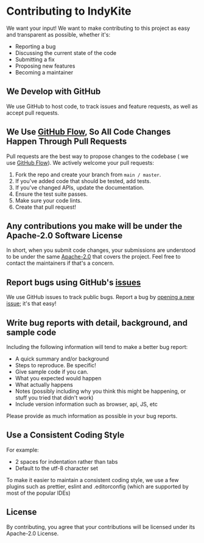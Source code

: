 # Contributing to IndyKite

We want your input! We want to make contributing to this project as easy and
transparent as possible, whether it's:

* Reporting a bug
* Discussing the current state of the code
* Submitting a fix
* Proposing new features
* Becoming a maintainer

## We Develop with GitHub

We use GitHub to host code, to track issues and feature requests, as well as
accept pull requests.

## We Use [GitHub Flow](https://guides.github.com/introduction/flow/index.html), So All Code Changes Happen Through Pull Requests

Pull requests are the best way to propose changes to the codebase (
we use [GitHub Flow](https://guides.github.com/introduction/flow/index.html)).
We actively welcome your pull requests:

1. Fork the repo and create your branch from `main / master`.
1. If you've added code that should be tested, add tests.
1. If you've changed APIs, update the documentation.
1. Ensure the test suite passes.
1. Make sure your code lints.
1. Create that pull request!

## Any contributions you make will be under the Apache-2.0 Software License

In short, when you submit code changes, your submissions are understood to be
under the same [Apache-2.0](https://choosealicense.com/licenses/apache-2.0/)
that covers the project. Feel free to contact the maintainers if that's a concern.

## Report bugs using GitHub's [issues](https://github.com/indykite/indykite-sdk-go/issues)

We use GitHub issues to track public bugs. Report a bug by
[opening a new issue](https://github.com/indykite/indykite-sdk-go/issues); it's that easy!

## Write bug reports with detail, background, and sample code

Including the following information will tend to make a better bug report:

* A quick summary and/or background
* Steps to reproduce. Be specific!
* Give sample code if you can.
* What you expected would happen
* What actually happens
* Notes (possibly including why you think this might be happening, or stuff you tried that didn't work)
* Include version information such as browser, api, JS, etc

Please provide as much information as possible in your bug reports.

## Use a Consistent Coding Style

For example:

* 2 spaces for indentation rather than tabs
* Default to the utf-8 character set

To make it easier to maintain a consistent coding style, we use a few plugins
such as prettier, eslint and .editorconfig
(which are supported by most of the popular IDEs)

## License

By contributing, you agree that your contributions will be licensed under
its Apache-2.0 License.
